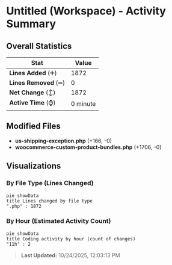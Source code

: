 # Untitled (Workspace) - Activity Summary 

## Overall Statistics

| Stat                   | Value                                                             |
| ---------------------- | ----------------------------------------------------------------- |
| **Lines Added** (➕)   | 1872                                          |
| **Lines Removed** (➖) | 0                                        |
| **Net Change** (↕)    | 1872                |
| **Active Time** (⌚)   | 0 minute |


## Modified Files
- **us-shipping-exception.php** (+166, -0)
- **woocommerce-custom-product-bundles.php** (+1706, -0)

## Visualizations

### By File Type (Lines Changed)

```mermaid
pie showData
title Lines changed by file type
".php" : 1872
```

### By Hour (Estimated Activity Count)

```mermaid
pie showData
title Coding activity by hour (count of changes)
"11h" : 2
```


> **Last Updated:** 10/24/2025, 12:03:13 PM
